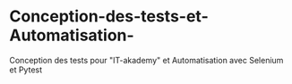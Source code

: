 # Conception-des-tests-et-Automatisation-
Conception des tests pour "IT-akademy" et Automatisation avec Selenium et Pytest
